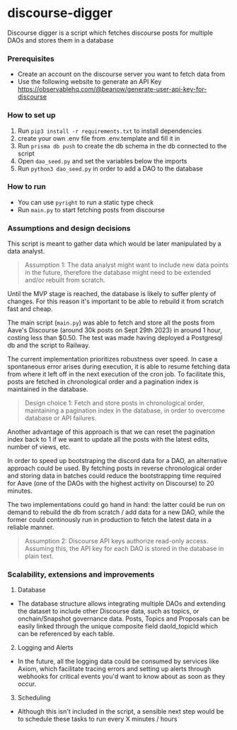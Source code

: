 # discourse-digger

Discourse digger is a script which fetches discourse posts for multiple DAOs and stores them in a database

### Prerequisites
- Create an account on the discourse server you want to fetch data from
- Use the following website to generate an API Key
https://observablehq.com/@beanow/generate-user-api-key-for-discourse


### How to set up
1. Run `pip3 install -r requirements.txt` to install dependencies
2. create your own .env file from .env.template and fill it in
3. Run `prisma db push` to create the db schema in the db connected to the script
4. Open `dao_seed.py` and set the variables below the imports
5. Run `python3 dao_seed.py` in order to add a DAO to the database

### How to run
- You can use `pyright` to run a static type check
- Run `main.py` to start fetching posts from discourse

### Assumptions and design decisions
This script is meant to gather data which would be later manipulated by a data analyst. 

>Assumption 1: The data analyst might want to include new data points in the future, therefore the database might need to be extended and/or rebuilt from scratch.

Until the MVP stage is reached, the database is likely to suffer plenty of changes. For this reason it's important to be able to rebuild it from scratch fast and cheap.

The main script (`main.py`) was able to fetch and store all the posts from Aave's Discourse (around 30k posts on Sept 29th 2023) in around 1 hour, costing less than $0.50. The test was made having deployed a Postgresql db and the script to Railway.

The current implementation prioritizes robustness over speed. In case a spontaneous error arises during execution, it is able to resume fetching data from where it left off in the next execution of the cron job. To facilitate this, posts are fetched in chronological order and a pagination index is maintained in the database.

> Design choice 1: Fetch and store posts in chronological order, maintaining a pagination index in the database, in order to overcome database or API failures.

Another advantage of this approach is that we can reset the pagination index back to 1 if we want to update all the posts with the latest edits, number of views, etc.

In order to speed up bootstraping the discord data for a DAO, an alternative approach could be used. By fetching posts in reverse chronological order and storing data in batches could reduce the bootstrapping time required for Aave (one of the DAOs with the highest activity on Discourse) to 20 minutes.

The two implementations could go hand in hand: the latter could be run on demand to rebuild the db from scratch / add data for a new DAO, while the former could continously run in production to fetch the latest data in a reliable manner.

> Assumption 2: Discourse API keys authorize read-only access. Assuming this, the API key for each DAO is stored in the database in plain text.




### Scalability, extensions and improvements

1. Database
- The database structure allows integrating multiple DAOs and extending the dataset to include other Discourse data, such as topics, or onchain/Snapshot governance data. Posts, Topics and Proposals can be easily linked through the unique composite field daoId_topicId which can be referenced by each table.

2. Logging and Alerts
- In the future, all the logging data could be consumed by services like Axiom, which facilitate tracing errors and setting up alerts through webhooks for critical events you'd want to know about as soon as they occur.

3. Scheduling
- Although this isn't included in the script, a sensible next step would be to schedule these tasks to run every X minutes / hours












